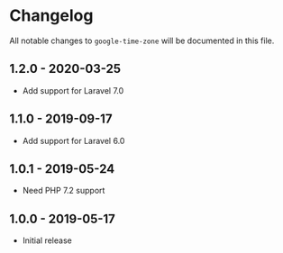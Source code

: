 # Changelog

All notable changes to `google-time-zone` will be documented in this file.

## 1.2.0 - 2020-03-25

- Add support for Laravel 7.0

## 1.1.0 - 2019-09-17

- Add support for Laravel 6.0

## 1.0.1 - 2019-05-24

- Need PHP 7.2 support

## 1.0.0 - 2019-05-17

- Initial release
